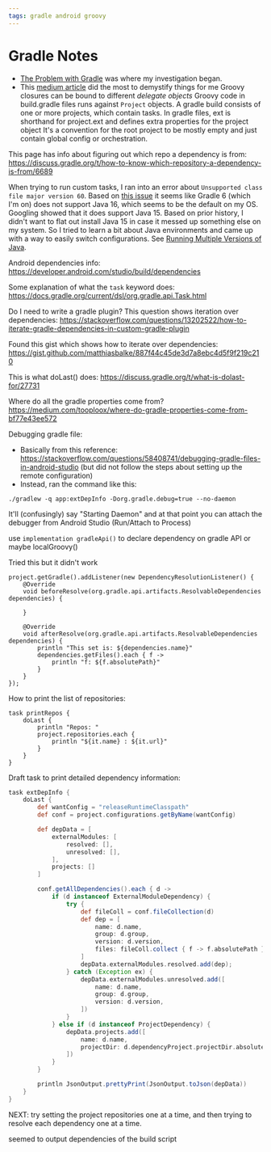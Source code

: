 ```yaml
---
tags: gradle android groovy
---
```

# Gradle Notes

* [The Problem with Gradle](https://www.bruceeckel.com/2021/01/02/the-problem-with-gradle/) was where my investigation began.
* This [medium article](https://medium.com/@wasyl/understanding-android-gradle-build-files-e4b45b73cc4c) did the most to demystify things for me
Groovy closures can be bound to different *delegate objects*
Groovy code in build.gradle files runs against `Project` objects.
A gradle build consists of one or more projects, which contain tasks.
In gradle files, ext is shorthand for project.ext and defines extra properties for the project object
It's a convention for the root project to be mostly empty and just contain global config or orchestration.

This page has info about figuring out which repo a dependency is from: https://discuss.gradle.org/t/how-to-know-which-repository-a-dependency-is-from/6689

When trying to run custom tasks, I ran into an error about `Unsupported class file major version 60`. Based on [this issue](https://github.com/gradle/gradle/issues/13629) it seems like Gradle 6 (which I'm on) does not support Java 16, which seems to be the default on my OS. Googling showed that it does support Java 15. Based on prior history, I didn't want to flat out install Java 15 in case it messed up something else on my system. So I tried to learn a bit about Java environments and came up with a way to easily switch configurations. See [Running Multiple Versions of Java](running-multiple-versions-of-java.md).

Android dependencies info: https://developer.android.com/studio/build/dependencies

Some explanation of what the `task` keyword does: https://docs.gradle.org/current/dsl/org.gradle.api.Task.html

Do I need to write a gradle plugin? This question shows iteration over dependencies: https://stackoverflow.com/questions/13202522/how-to-iterate-gradle-dependencies-in-custom-gradle-plugin

Found this gist which shows how to iterate over dependencies: https://gist.github.com/matthiasbalke/887f44c45de3d7a8ebc4d5f9f219c210

This is what doLast() does: https://discuss.gradle.org/t/what-is-dolast-for/27731

Where do all the gradle properties come from? https://medium.com/tooploox/where-do-gradle-properties-come-from-bf77e43ee572


Debugging gradle file:
* Basically from this reference: https://stackoverflow.com/questions/58408741/debugging-gradle-files-in-android-studio (but did not follow the steps about setting up the remote configuration)
* Instead, ran the command like this:

```
./gradlew -q app:extDepInfo -Dorg.gradle.debug=true --no-daemon
```

It'll (confusingly) say "Starting Daemon" and at that point you can attach the debugger from Android Studio (Run/Attach to Process)

use `implementation gradleApi()` to declare dependency on gradle API or maybe localGroovy()

Tried this but it didn't work
```
project.getGradle().addListener(new DependencyResolutionListener() {
    @Override
    void beforeResolve(org.gradle.api.artifacts.ResolvableDependencies dependencies) {

    }

    @Override
    void afterResolve(org.gradle.api.artifacts.ResolvableDependencies dependencies) {
        println "This set is: ${dependencies.name}"
        dependencies.getFiles().each { f ->
            println "f: ${f.absolutePath}"
        }
    }
});
```

How to print the list of repositories:
```
task printRepos {
    doLast {
        println "Repos: "
        project.repositories.each {
            println "${it.name} : ${it.url}"
        }
    }
}
```

Draft task to print detailed dependency information:
```groovy
task extDepInfo {
    doLast {
        def wantConfig = "releaseRuntimeClasspath"
        def conf = project.configurations.getByName(wantConfig)

        def depData = [
            externalModules: [
                resolved: [],
                unresolved: [],
            ],
            projects: []
        ]

        conf.getAllDependencies().each { d ->
            if (d instanceof ExternalModuleDependency) {
                try {
                    def fileColl = conf.fileCollection(d)
                    def dep = [
                        name: d.name,
                        group: d.group,
                        version: d.version,
                        files: fileColl.collect { f -> f.absolutePath }
                    ]
                    depData.externalModules.resolved.add(dep);
                } catch (Exception ex) {
                    depData.externalModules.unresolved.add([
                        name: d.name,
                        group: d.group,
                        version: d.version,
                    ])
                }
            } else if (d instanceof ProjectDependency) {
                depData.projects.add([
                    name: d.name,
                    projectDir: d.dependencyProject.projectDir.absolutePath,
                ])
            }
        }

        println JsonOutput.prettyPrint(JsonOutput.toJson(depData))
    }
}
```

NEXT: try setting the project repositories one at a time, and then trying to resolve each dependency one at a time.

seemed to output dependencies of the build script


